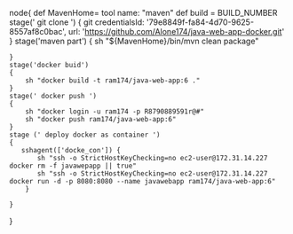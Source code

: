node{
    def MavenHome= tool name: "maven"
    def build = BUILD_NUMBER
    stage(' git clone ')
    {
        git credentialsId: '79e8849f-fa84-4d70-9625-8557af8c0bac', url: 'https://github.com/Alone174/java-web-app-docker.git'
    }
    stage('maven part')
    {
        sh "${MavenHome}/bin/mvn clean package"
        
        
    }
    stage('docker buid')
    {
        sh "docker build -t ram174/java-web-app:6 ."
    }
    stage(' docker push ')
    {
        sh "docker login -u ram174 -p R8790889591r@#"
        sh "docker push ram174/java-web-app:6"
    }
    stage (' deploy docker as container ')
    {
       sshagent(['docke_con']) {
           sh "ssh -o StrictHostKeyChecking=no ec2-user@172.31.14.227 docker rm -f javawepapp || true"
           sh "ssh -o StrictHostKeyChecking=no ec2-user@172.31.14.227 docker run -d -p 8080:8080 --name javawebapp ram174/java-web-app:6"
        }
        
    }
}
